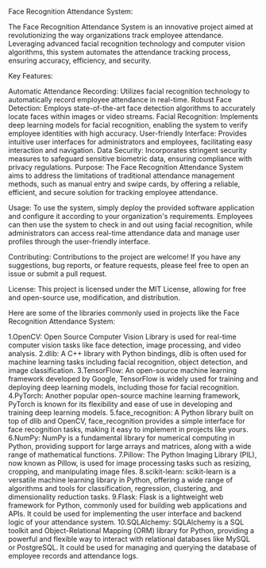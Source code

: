 Face Recognition Attendance System:

The Face Recognition Attendance System is an innovative project aimed at revolutionizing the way organizations track employee attendance. Leveraging advanced facial recognition technology and computer vision algorithms, this system automates the attendance tracking process, ensuring accuracy, efficiency, and security.

Key Features:

Automatic Attendance Recording: Utilizes facial recognition technology to automatically record employee attendance in real-time.
Robust Face Detection: Employs state-of-the-art face detection algorithms to accurately locate faces within images or video streams.
Facial Recognition: Implements deep learning models for facial recognition, enabling the system to verify employee identities with high accuracy.
User-friendly Interface: Provides intuitive user interfaces for administrators and employees, facilitating easy interaction and navigation.
Data Security: Incorporates stringent security measures to safeguard sensitive biometric data, ensuring compliance with privacy regulations.
Purpose:
The Face Recognition Attendance System aims to address the limitations of traditional attendance management methods, such as manual entry and swipe cards, by offering a reliable, efficient, and secure solution for tracking employee attendance.

Usage:
To use the system, simply deploy the provided software application and configure it according to your organization's requirements. Employees can then use the system to check in and out using facial recognition, while administrators can access real-time attendance data and manage user profiles through the user-friendly interface.

Contributing:
Contributions to the project are welcome! If you have any suggestions, bug reports, or feature requests, please feel free to open an issue or submit a pull request.

License:
This project is licensed under the MIT License, allowing for free and open-source use, modification, and distribution.



Here are some of the libraries commonly used in projects like the Face Recognition Attendance System:

1.OpenCV: Open Source Computer Vision Library is used for real-time computer vision tasks like face detection, image processing, and video analysis.
2.dlib: A C++ library with Python bindings, dlib is often used for machine learning tasks including facial recognition, object detection, and image classification.
3.TensorFlow: An open-source machine learning framework developed by Google, TensorFlow is widely used for training and deploying deep learning models, including those for facial recognition.
4.PyTorch: Another popular open-source machine learning framework, PyTorch is known for its flexibility and ease of use in developing and training deep learning models.
5.face_recognition: A Python library built on top of dlib and OpenCV, face_recognition provides a simple interface for face recognition tasks, making it easy to implement in projects like yours.
6.NumPy: NumPy is a fundamental library for numerical computing in Python, providing support for large arrays and matrices, along with a wide range of mathematical functions.
7.Pillow: The Python Imaging Library (PIL), now known as Pillow, is used for image processing tasks such as resizing, cropping, and manipulating image files.
8.scikit-learn: scikit-learn is a versatile machine learning library in Python, offering a wide range of algorithms and tools for classification, regression, clustering, and dimensionality reduction tasks.
9.Flask: Flask is a lightweight web framework for Python, commonly used for building web applications and APIs. It could be used for implementing the user interface and backend logic of your attendance system.
10.SQLAlchemy: SQLAlchemy is a SQL toolkit and Object-Relational Mapping (ORM) library for Python, providing a powerful and flexible way to interact with relational databases like MySQL or PostgreSQL. It could be used for managing and querying the database of employee records and attendance logs.
